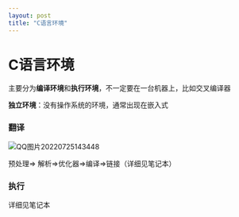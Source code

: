 ```yaml
---
layout: post
title: "C语言环境"  
---
```


# C语言环境

主要分为**编译环境**和**执行环境**，不一定要在一台机器上，比如交叉编译器

**独立环境**：没有操作系统的环境，通常出现在嵌入式



### 翻译

 ![QQ图片20220725143448](https://xusenfeng.github.io/myimages/QQ图片20220725143448.png)

预处理=> 解析=>优化器=>编译=>链接（详细见笔记本）

### 执行

详细见笔记本